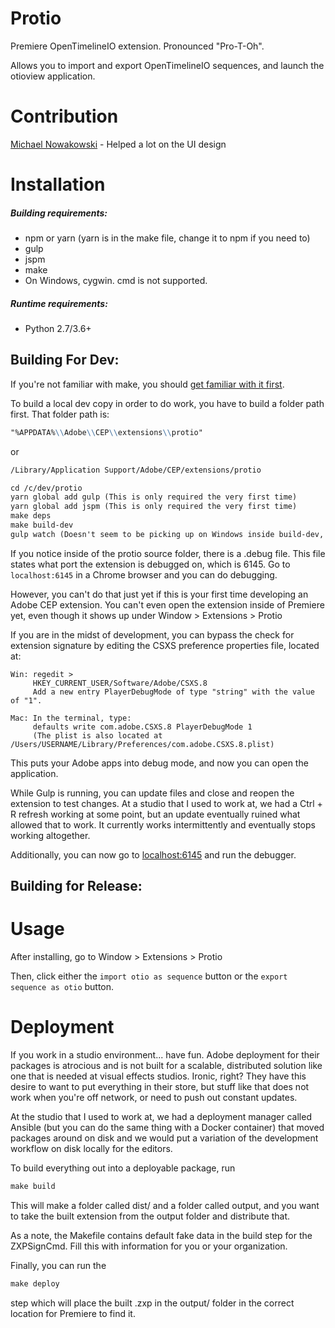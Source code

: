 Protio
========
Premiere OpenTimelineIO extension. Pronounced "Pro-T-Oh".

Allows you to import and export OpenTimelineIO sequences, and launch the otioview application.

Contribution
=============
[Michael Nowakowski](https://github.com/pantsworth) - Helped a lot on the UI design


Installation
=============
##### Building requirements:

 - npm or yarn (yarn is in the make file, change it to npm if you need to)
 - gulp
 - jspm
 - make
 - On Windows, cygwin. cmd is not supported.
 
##### Runtime requirements:

 - Python 2.7/3.6+
 

## Building For Dev:

If you're not familiar with make, you should [get familiar with it first](https://www.gnu.org/software/make/#content).

To build a local dev copy in order to do work, you have to build a folder path first. That folder path is:

```markdown
"%APPDATA%\\Adobe\\CEP\\extensions\\protio"
```

or 

```markdown
/Library/Application Support/Adobe/CEP/extensions/protio
```


```markdown
cd /c/dev/protio
yarn global add gulp (This is only required the very first time)
yarn global add jspm (This is only required the very first time)
make deps
make build-dev
gulp watch (Doesn't seem to be picking up on Windows inside build-dev, need to look into this).
```

If you notice inside of the protio source folder, there is a .debug file. This file states what port the extension
is debugged on, which is 6145. Go to `localhost:6145` in a Chrome browser and you can do debugging.

However, you can't do that just yet if this is your first time developing an Adobe CEP extension. You can't even open the
extension inside of Premiere yet, even though it shows up under Window > Extensions > Protio

If you are in the midst of development, you can bypass the check for extension signature by editing the CSXS preference
properties file, located at:

```
Win: regedit >
     HKEY_CURRENT_USER/Software/Adobe/CSXS.8
     Add a new entry PlayerDebugMode of type "string" with the value of "1".
```

```
Mac: In the terminal, type: 
     defaults write com.adobe.CSXS.8 PlayerDebugMode 1
     (The plist is also located at /Users/USERNAME/Library/Preferences/com.adobe.CSXS.8.plist)
```

This puts your Adobe apps into debug mode, and now you can open the application.

While Gulp is running, you can update files and close and reopen the extension to test changes. At a studio that I used
to work at, we had a Ctrl + R refresh working at some point, but an update eventually ruined what allowed that to work.
It currently works intermittently and eventually stops working altogether.

Additionally, you can now go to [localhost:6145](http://localhost:6145) and run the debugger.

## Building for Release:


Usage
======
After installing, go to Window > Extensions > Protio

Then, click either the `import otio as sequence` button or the `export sequence as otio` button.


Deployment
===========
If you work in a studio environment... have fun. Adobe deployment for their packages is atrocious
and is not built for a scalable, distributed solution like one that is needed at visual effects studios. 
Ironic, right? They have this desire to want to put everything in their store, but stuff like that does not
work when you're off network, or need to push out constant updates.

At the studio that I used to work at, we had a deployment manager called Ansible (but you can do the same thing
with a Docker container) that moved packages around on disk and we would put a variation of the development 
workflow on disk locally for the editors. 

To build everything out into a deployable package, run 

```markdown
make build
```

This will make a folder called dist/ and a folder called output, and you want to take the built extension from the output
folder and distribute that.

As a note, the Makefile contains default fake data in the build step for the ZXPSignCmd. Fill this with information for
you or your organization.

Finally, you can run the

```markdown
make deploy
```

step which will place the built .zxp in the output/ folder in the correct location for Premiere to find it.
